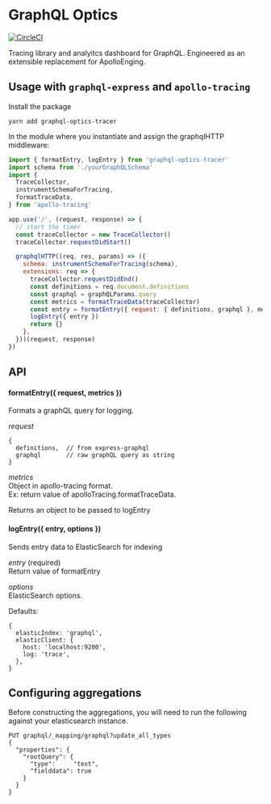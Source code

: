 # GraphQL Optics

[![CircleCI](https://circleci.com/gh/kiwicom/graphql-optics.svg?style=svg)](https://circleci.com/gh/kiwicom/graphql-optics)

Tracing library and analyitcs dashboard for GraphQL. Engineered as an extensible replacement for ApolloEnging.

## Usage with `graphql-express` and `apollo-tracing`

Install the package

```
yarn add graphql-optics-tracer
```

In the module where you instantiate and assign the graphqlHTTP middleware:

```javascript
import { formatEntry, logEntry } from 'graphql-optics-tracer'
import schema from './yourGraphQLSchema'
import {
  TraceCollector,
  instrumentSchemaForTracing,
  formatTraceData,
} from 'apollo-tracing'

app.use('/', (request, response) => {
  // start the timer
  const traceCollector = new TraceCollector()
  traceCollector.requestDidStart()

  graphqlHTTP((req, res, params) => ({
    schema: instrumentSchemaForTracing(schema),
    extensions: req => {
      traceCollector.requestDidEnd()
      const definitions = req.document.definitions
      const graphql = graphQLParams.query
      const metrics = formatTraceData(traceCollector)
      const entry = formatEntry({ request: { definitions, graphql }, metrics })
      logEntry({ entry })
      return {}
    },
  }))(request, response)
})
```

## API

#### formatEntry({ request, metrics })

Formats a graphQL query for logging.

_request_

```
{
  definitions,  // from express-graphql
  graphql       // raw graphQL query as string
}
```

_metrics_  
Object in apollo-tracing format.  
Ex: return value of apolloTracing.formatTraceData.

Returns an object to be passed to logEntry

#### logEntry({ entry, options })

Sends entry data to ElasticSearch for indexing

_entry_ (required)  
Return value of formatEntry

_options_  
ElasticSearch options.

Defaults:

```
{
  elasticIndex: 'graphql',
  elasticClient: {
    host: 'localhost:9200',
    log: 'trace',
  },
}
```

## Configuring aggregations

Before constructing the aggregations, you will need to run the following against your elasticsearch instance.

```
PUT graphql/_mapping/graphql?update_all_types
{
  "properties": {
    "rootQuery": {
      "type":     "text",
      "fielddata": true
    }
  }
}
```

